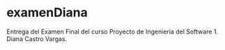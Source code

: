 # examenDiana
Entrega del Examen Final del curso Proyecto de Ingeniería del Software 1. Diana Castro Vargas.
